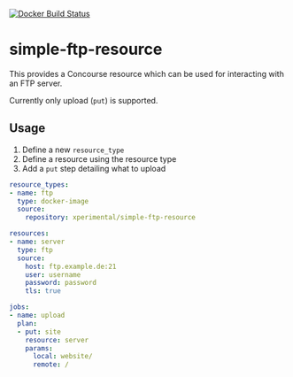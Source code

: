 [![Docker Build Status](https://img.shields.io/docker/build/xperimental/simple-ftp-resource.svg?style=flat-square)](https://hub.docker.com/r/xperimental/simple-ftp-resource/)

# simple-ftp-resource

This provides a Concourse resource which can be used for interacting with an FTP server.

Currently only upload (`put`) is supported.

## Usage

1. Define a new `resource_type`
2. Define a resource using the resource type
3. Add a `put` step detailing what to upload

```yaml
resource_types:
- name: ftp
  type: docker-image
  source:
    repository: xperimental/simple-ftp-resource

resources:
- name: server
  type: ftp
  source:
    host: ftp.example.de:21
    user: username
    password: password
    tls: true

jobs:
- name: upload
  plan:
  - put: site
    resource: server
    params:
      local: website/
      remote: /
```